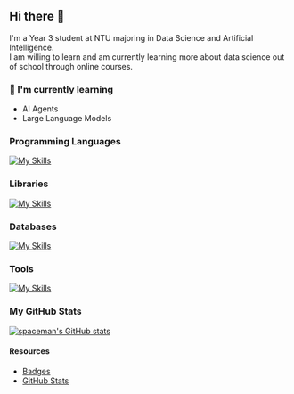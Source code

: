 ## Hi there 👋
I'm a Year 3 student at NTU majoring in Data Science and Artificial Intelligence.  
I am willing to learn and am currently learning more about data science out of school through online courses.

### 🌱 I'm currently learning
- AI Agents
- Large Language Models

### Programming Languages
[![My Skills](https://skillicons.dev/icons?i=c,cpp,css,html,java,js,py,r,react,&perline=10&theme=light)](https://skillicons.dev)

### Libraries
[![My Skills](https://skillicons.dev/icons?i=pytorch,&perline=10&theme=light)](https://skillicons.dev)

### Databases
[![My Skills](https://skillicons.dev/icons?i=mysql,&perline=10&theme=light)](https://skillicons.dev)

### Tools
[![My Skills](https://skillicons.dev/icons?i=aws,docker,eclipse,github,vscode,&perline=5&theme=light)](https://skillicons.dev)

### My GitHub Stats
[![spaceman's GitHub stats](https://github-readme-stats.vercel.app/api?username=spaceman03&show_icons=true&icon_color=7393B3&bg_color=000000&text_color=FFFFFF&title_color=89CFF0)](https://github.com/anuraghazra/github-readme-stats)

#### Resources
- [Badges](https://github.com/tandpfun/skill-icons)
- [GitHub Stats](https://github.com/anuraghazra/github-readme-stats)

<!--
**spaceman03/spaceman03** is a ✨ _special_ ✨ repository because its `README.md` (this file) appears on your GitHub profile.

Here are some ideas to get you started:

- 🔭 I’m currently working on ...
- 🌱 I’m currently learning ...
- 👯 I’m looking to collaborate on ...
- 🤔 I’m looking for help with ...
- 💬 Ask me about ...
- 📫 How to reach me: ...
- 😄 Pronouns: ...
- ⚡ Fun fact: ...
-->
